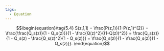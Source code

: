 ```yaml
---
tags:
  - Equation
---
```

$$\begin{equation}\tag{5.4}
    S(z,1,1) = \frac{P(z,1)}{1-P(z,1)^{2}} = \frac{\frac{Q_s(z)}{1 - Q_s(z)}}{1 - \frac{Q(z)^2}{(1-Q(z))^2}} = \frac{Q_s(z)}{1 - Q_s(z) - \frac{Q_s(z)^2}{1 - Q_s(z)}}
    = \frac{Q_s(z)}{1 - \frac{Q_s(z)}{1 - Q_s(z)}}.
  \end{equation}$$